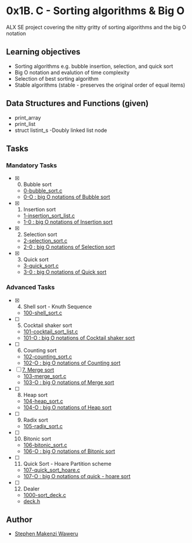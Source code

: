 # 0x1B. C - Sorting algorithms & Big O
ALX SE project covering the nitty gritty of sorting algorithms and the big O notation
## Learning objectives
 - Sorting algorithms e.g. bubble insertion, selection, and quick sort
 - Big O notation and evalution of time complexity
 - Selection of best sorting algorithm
 - Stable algorithms (stable - preserves the original order of equal items)
## Data Structures and Functions (given)
 * print_array
 * print_list
 * struct listint_s -Doubly linked list node
## Tasks
### Mandatory Tasks
 - [x] 0. Bubble sort
	- [0-bubble_sort.c](0-bubble_sort.c)
	- [0-O : big O notations of Bubble sort](0-O)
 - [x] 1. Insertion sort
	- [1-insertion_sort_list.c](1-insertion_sort_list.c)
	- [1-0 : big O notations of Insertion sort](1-0)
 - [x] 2. Selection sort
	- [2-selection_sort.c](2-selection_sort.c)
	- [2-0 : big O notations of Selection sort](2-0)
 - [x] 3. Quick sort
	- [3-quick_sort.c](3-quick_sort.c)
	- [3-0 : big O notations of Quick sort](3-0)
### Advanced Tasks
 - [x] 4. Shell sort - Knuth Sequence
	- [100-shell_sort.c](100-shell_sort.c)
 - [ ]  5. Cocktail shaker sort
	- [101-cocktail_sort_list.c](101-cocktail_sort_list.c)
	- [101-O : big O notations of Cocktail shaker sort](101-0)
 - [ ] 	6. Counting sort
	- [102-counting_sort.c](102-counting_sort.c)
	- [102-O : big O notations of Counting sort](102-0)
 - [ ]  [7. Merge sort](103-merge_sort.c)
	- [103-merge_sort.c](103-merge_sort.c)
	- [103-O : big O notations of Merge sort](103-0)
 - [ ]  8. Heap sort
	- [104-heap_sort.c](104-heap_sort.c)
	- [104-O : big O notations of Heap sort](104-0)
 - [ ]  9. Radix sort
	- [105-radix_sort.c](105-radix_sort.c)
 - [ ]  10. Bitonic sort
	- [106-bitonic_sort.c](106-bitonic_sort.c)
	- [106-O : big O notations of Bitonic sort](106-0)
 - [ ]  11. Quick Sort - Hoare Partition scheme
	- [107-quick_sort_hoare.c](107-quick_sort_hoare.c)
	- [107-O : big O notations of quick - hoare sort](107-0)
 - [ ]  12. Dealer
	- [1000-sort_deck.c](1000-sort_deck.c)
	- [deck.h](deck.h)
## Author
 - [Stephen Makenzi Waweru](https://github.com/StephenMakenziWaweru/)
